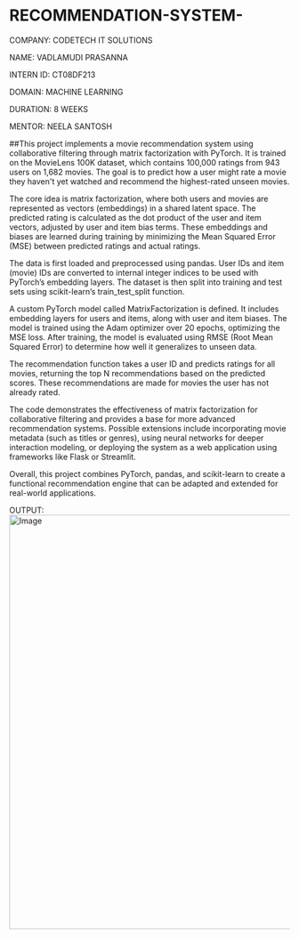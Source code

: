 # RECOMMENDATION-SYSTEM-

COMPANY: CODETECH IT SOLUTIONS

NAME: VADLAMUDI PRASANNA

INTERN ID: CT08DF213

DOMAIN: MACHINE LEARNING

DURATION: 8 WEEKS

MENTOR: NEELA SANTOSH

##This project implements a movie recommendation system using collaborative filtering through matrix factorization with PyTorch. It is trained on the MovieLens 100K dataset, which contains 100,000 ratings from 943 users on 1,682 movies. The goal is to predict how a user might rate a movie they haven't yet watched and recommend the highest-rated unseen movies.

The core idea is matrix factorization, where both users and movies are represented as vectors (embeddings) in a shared latent space. The predicted rating is calculated as the dot product of the user and item vectors, adjusted by user and item bias terms. These embeddings and biases are learned during training by minimizing the Mean Squared Error (MSE) between predicted ratings and actual ratings.

The data is first loaded and preprocessed using pandas. User IDs and item (movie) IDs are converted to internal integer indices to be used with PyTorch’s embedding layers. The dataset is then split into training and test sets using scikit-learn’s train_test_split function.

A custom PyTorch model called MatrixFactorization is defined. It includes embedding layers for users and items, along with user and item biases. The model is trained using the Adam optimizer over 20 epochs, optimizing the MSE loss. After training, the model is evaluated using RMSE (Root Mean Squared Error) to determine how well it generalizes to unseen data.

The recommendation function takes a user ID and predicts ratings for all movies, returning the top N recommendations based on the predicted scores. These recommendations are made for movies the user has not already rated.

The code demonstrates the effectiveness of matrix factorization for collaborative filtering and provides a base for more advanced recommendation systems. Possible extensions include incorporating movie metadata (such as titles or genres), using neural networks for deeper interaction modeling, or deploying the system as a web application using frameworks like Flask or Streamlit.

Overall, this project combines PyTorch, pandas, and scikit-learn to create a functional recommendation engine that can be adapted and extended for real-world applications.

OUTPUT: 
<img width="561" height="745" alt="Image" src="https://github.com/user-attachments/assets/1a67f09e-2e8c-4b6d-b0c1-99153b6b9d47" />
